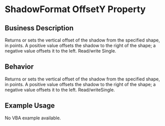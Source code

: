 # ShadowFormat OffsetY Property

## Business Description
Returns or sets the vertical offset of the shadow from the specified shape, in points. A positive value offsets the shadow to the right of the shape; a negative value offsets it to the left. Read/write Single.

## Behavior
Returns or sets the vertical offset of the shadow from the specified shape, in points. A positive value offsets the shadow to the right of the shape; a negative value offsets it to the left. Read/writeSingle.

## Example Usage
No VBA example available.